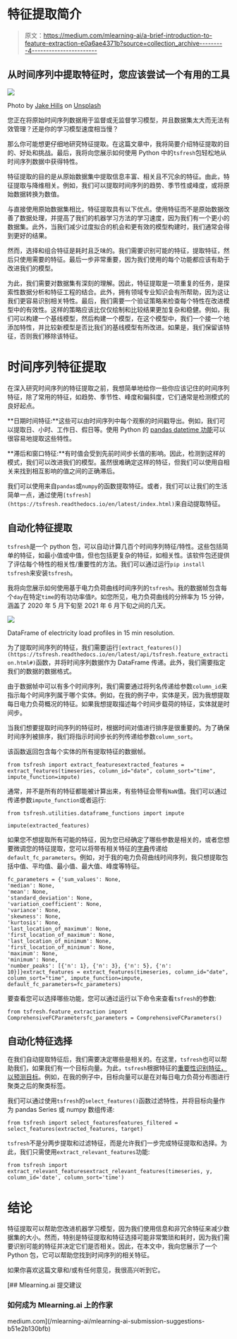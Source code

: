 # 特征提取简介

> 原文：<https://medium.com/mlearning-ai/a-brief-introduction-to-feature-extraction-e0a6ae4371b?source=collection_archive---------4----------------------->

## 从时间序列中提取特征时，您应该尝试一个有用的工具

![](img/6ea26def85114d0577dcc8327643d0c1.png)

Photo by [Jake Hills](https://unsplash.com/@jakehills?utm_source=medium&utm_medium=referral) on [Unsplash](https://unsplash.com?utm_source=medium&utm_medium=referral)

您正在将原始时间序列数据用于监督或无监督学习模型，并且数据集太大而无法有效管理？还是你的学习模型速度相当慢？

那么你可能想更仔细地研究特征提取。在这篇文章中，我将简要介绍特征提取的目的、好处和挑战。最后，我将向您展示如何使用 Python 中的`tsfresh`包轻松地从时间序列数据中获得特性。

特征提取的目的是从原始数据集中提取信息丰富、相关且不冗余的特征。由此，特征提取与降维相关。例如，我们可以提取时间序列的趋势、季节性或峰度，或将原始数据转换为数值。

与直接使用原始数据集相比，特征提取具有以下优点。使用特征而不是原始数据改善了数据处理，并提高了我们的机器学习方法的学习速度，因为我们有一个更小的数据集。此外，当我们减少过度拟合的机会和更有效的模型构建时，我们通常会得到更好的结果。

然而，选择和组合特征是耗时且乏味的。我们需要识别可能的特征，提取特征，然后只使用需要的特征。最后一步非常重要，因为我们使用的每个功能都应该有助于改进我们的模型。

为此，我们需要对数据集有深刻的理解。因此，特征提取是一项重复的任务，是探索性数据分析和特征工程的结合。此外，拥有领域专业知识会有所帮助，因为这让我们更容易识别相关特性。最后，我们需要一个验证策略来检查每个特性在改进模型中的有效性。这样的策略应该比仅仅绘制和比较结果更加复杂和稳健。例如，我们可以构建一个基线模型，然后构建一个模型，在这个模型中，我们一个接一个地添加特性，并比较新模型是否比我们的基线模型有所改进。如果是，我们保留该特征，否则我们移除该特征。

# 时间序列特征提取

在深入研究时间序列的特征提取之前，我想简单地给你一些你应该记住的时间序列特征，除了常用的特征，如趋势、季节性、峰度和偏斜度，它们通常是检测模式的良好起点。

**日期时间特征:**这些可以由时间序列中每个观察的时间戳导出。例如，我们可以提取日、小时、工作日、假日等。使用 Python 的 [pandas datetime 功能](https://pandas.pydata.org/docs/user_guide/timeseries.html#time-date-components)可以很容易地提取这些特性。

**滞后和窗口特征:**有时值会受到先前时间步长值的影响。因此，检测到这样的模式，我们可以改进我们的模型。虽然很难确定这样的特征，但我们可以使用自相关来找到相互影响的值之间的正确滞后。

我们可以使用来自`pandas`或`numpy`的函数提取特征。或者，我们可以让我们的生活简单一点，通过使用`[tsfresh](https://tsfresh.readthedocs.io/en/latest/index.html)`来自动提取特征。

## 自动化特征提取

`tsfresh`是一个 python 包，可以自动计算几百个时间序列特征/特性。这些包括简单的特征，如最小值或中值，但也包括更复杂的特征，如相关性。该软件包还提供了评估每个特性的相关性/重要性的方法。我们可以通过运行`pip install tsfresh`来安装`tsfresh`。

我将向您展示如何使用基于电力负荷曲线时间序列的`tsfresh`。我的数据帧包含每个`day`在特定`time`的有功功率值`P`。如您所见，电力负荷曲线的分辨率为 15 分钟，涵盖了 2020 年 5 月下旬至 2021 年 6 月下旬之间的几天。

![](img/9065f8010668c599ab5ef28d42c5785b.png)

DataFrame of electricity load profiles in 15 min resolution.

为了提取时间序列的特征，我们需要运行`[extract_features()](https://tsfresh.readthedocs.io/en/latest/api/tsfresh.feature_extraction.html#)`函数，并将时间序列数据作为 DataFrame 传递。此外，我们需要指定我们的数据的数据格式。

由于数据帧中可以有多个时间序列，我们需要通过将列名传递给参数`column_id`来指示每个时间序列属于哪个实体。例如，在我的例子中，实体是天，因为我想提取每日电力负荷概况的特征。如果我想提取描述每个时间步载荷的特征，实体就是时间步。

当我们想要提取时间序列的特征时，根据时间对值进行排序是很重要的。为了确保时间序列被排序，我们将指示时间步长的列传递给参数`column_sort`。

该函数返回包含每个实体的所有提取特征的数据帧。

```
from tsfresh import extract_featuresextracted_features = extract_features(timeseries, column_id="date", column_sort="time", impute_function=impute)
```

通常，并不是所有的特征都能被计算出来，有些特征会带有`NaN`值。我们可以通过传递参数`impute_function`或者运行:

```
from tsfresh.utilities.dataframe_functions import impute

impute(extracted_features)
```

如果您不想提取所有可能的特征，因为您已经确定了哪些参数是相关的，或者您想要微调您的特征提取，您可以将带有相关特征的[字典](https://tsfresh.readthedocs.io/en/latest/text/feature_extraction_settings.html)传递给`default_fc_parameters`。例如，对于我的电力负荷曲线时间序列，我只想提取包括中值、平均值、最小值、最大值、峰度等特征。

```
fc_parameters = {'sum_values': None, 
'median': None,
'mean': None,
'standard_deviation': None,
'variation_coefficient': None,
'variance': None,
'skewness': None,
'kurtosis': None,
'last_location_of_maximum': None,
'first_location_of_maximum': None,
'last_location_of_minimum': None,
'first_location_of_minimum': None,
'maximum': None,
'minimum': None,
'number_peaks': [{'n': 1}, {'n': 3}, {'n': 5}, {'n': 10}]}extract_features = extract_features(timeseries, column_id="date", column_sort="time", impute_function=impute, default_fc_parameters=fc_parameters)
```

要查看您可以选择哪些功能，您可以通过运行以下命令来查看`tsfresh`的参数:

```
from tsfresh.feature_extraction import ComprehensiveFCParametersfc_parameters = ComprehensiveFCParameters()
```

## 自动化特征选择

在我们自动提取特征后，我们需要决定哪些是相关的。在这里，`tsfresh`也可以帮助我们，如果我们有一个目标向量。为此，`tsfresh`根据特征的[重要性识别特征，以预测目标](https://tsfresh.readthedocs.io/en/latest/text/feature_filtering.html)。例如，在我的例子中，目标向量可以是在对每日电力负荷分布图进行聚类之后的聚类标签。

我们可以通过使用`tsfresh`的`select_features()`函数过滤特性，并将目标向量作为 pandas Series 或 numpy 数组传递:

```
from tsfresh import select_featuresfeatures_filtered = select_features(extracted_features, target)
```

`tsfresh`不是分两步提取和过滤特征，而是允许我们一步完成特征提取和选择。为此，我们只需使用`extract_relevant_features`功能:

```
from tsfresh import extract_relevant_featuresextract_relevant_features(timeseries, y, column_id='date', column_sort='time')
```

# 结论

特征提取可以帮助您改进机器学习模型，因为我们使用信息和非冗余特征来减少数据集的大小。然而，特别是特征提取和特征选择可能非常繁琐和耗时，因为我们需要识别可能的特征并决定它们是否相关。因此，在本文中，我向您展示了一个 Python 包，它可以帮助您找到时间序列的相关特征。

如果你喜欢这篇文章和/或有任何意见，我很高兴听到它。

[](/mlearning-ai/mlearning-ai-submission-suggestions-b51e2b130bfb) [## Mlearning.ai 提交建议

### 如何成为 Mlearning.ai 上的作家

medium.com](/mlearning-ai/mlearning-ai-submission-suggestions-b51e2b130bfb)